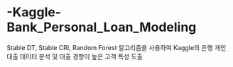 # -Kaggle-Bank_Personal_Loan_Modeling
Stable DT, Stable CRI, Random Forest 알고리즘을 사용하여 Kaggle의 은행 개인대출 데이터 분석 및 대출 경향이 높은 고객 특성 도출
